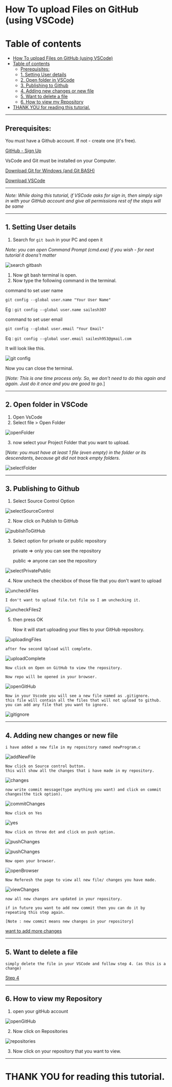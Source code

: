 # How To upload Files on GitHub (using VSCode)

Table of contents
=================

- [How To upload Files on GitHub (using VSCode)](#how-to-upload-files-on-github-using-vscode)
- [Table of contents](#table-of-contents)
  - [Prerequisites:](#prerequisites)
  - [1. Setting User details](#1-setting-user-details)
  - [2. Open folder in VSCode](#2-open-folder-in-vscode)
  - [3. Publishing to Github](#3-publishing-to-github)
  - [4. Adding new changes or new file](#4-adding-new-changes-or-new-file)
  - [5. Want to delete a file](#5-want-to-delete-a-file)
  - [6. How to view my Repository](#6-how-to-view-my-repository)
- [THANK YOU for reading this tutorial.](#thank-you-for-reading-this-tutorial)



---
## Prerequisites:

You must have a Github account. If not - create one (it's free).

<a href = "https://github.com/signup" target= "_blank"> GitHub - Sign Up </a>

VsCode and Git must be installed on your Computer.

<a href = "https://gitforwindows.org/" target= "_blank"> Download Git for Windows (and Git BASH) </a>

<a href="https://code.visualstudio.com/download" target="_blank"> Download VSCode </a>

---

*Note: While doing this tutorial, if VSCode asks for sign in, then simply sign in with your GitHub account and give all permissions rest of the steps will be same*

---
## 1. Setting User details

1. Search for `git bash` in your PC and open it

*Note: you can open Command Prompt (cmd.exe) if you wish - for next tutorial it doens't matter*

![search gitbash](images/git-bash-search.png)

1. Now git bash terminal is open.
2. Now type the following command in the terminal.

command to set user name

    git config --global user.name "Your User Name"
Eg : `git config --global user.name sailesh307`

command to set user email

    git config --global user.email "Your Email"
Eq : `git config --global user.email sailesh953@gmail.com`

It will look like this.

![git config](images/git-config.png)

Now you can close the terminal.

[*Note: This is one time process only. So, we don't need to do this again and again. Just do it once and you are good to go.*]

---
## 2. Open folder in VSCode

1. Open VsCode
2. Select file > Open Folder

![openFolder](./images/vscode-open-folder.png)

3. now select your Project Folder that you want to upload.

[*Note: you must have at least 1 file (even empty) in the folder or its descendants, because git did not track empty folders*.

![selectFolder](./images/vscode-select-folder.png)

---
## 3. Publishing to Github

1. Select Source Control Option

![selectSourceControl](./images/vscode-select-source-control.png)

2. Now click on Publish to GitHub

![publishToGitHub](./images/vscode-publish-to-github.png)

3. Select option for private or public repository

    private => only you can see the repository

    public => anyone can see the repository

![selectPrivatePublic](./images/vscode-select-private-public.png)

4. Now uncheck the checkbox of those file that you don't want to upload

![uncheckFiles](./images/vscode-uncheck-files1.png)

    I don't want to upload file.txt file so I am unchecking it.

![uncheckFiles2](./images/vscode-uncheck-files2.png)

5. then press OK

    Now it will start uploading your files to your GitHub repository.

![uploadingFiles](./images/vscode-uploading-files.png)

    after few second Upload will complete.

![uploadComplete](./images/vscode-upload-complete.png)

    Now click on Open on GitHub to view the repository.

    Now repo will be opened in your browser.

![openGitHub](./images/open-github.png)

    Now in your Vscode you will see a new file named as .gitignore.
    this file will contain all the files that will not upload to github.
    you can add any file that you want to ignore.

![gitignore](./images/gitignore.png)

---
## 4. Adding new changes or new file

    i have added a new file in my repository named newProgram.c
![addNewFile](./images/add-new-file.png)

    Now click on Source control button.
    this will show all the changes that i have made in my repository.

![changes](./images/changes.png)

    now write commit message(type anything you want) and click on commit changes(the tick option).

![commitChanges](./images/commit-changes.png)

    Now click on Yes

![yes](./images/yes.png)

    Now click on three dot and click on push option.

![pushChanges](./images/push-changes-three-dot.png)

![pushChanges](./images/push-changes-push.png)

    Now open your browser.

![openBrowser](./images/open-browser.png)

    Now Referesh the page to view all new file/ changes you have made.

![viewChanges](./images/view-changes.png)

    now all new changes are updated in your repository.

    if in future you want to add new commit then you can do it by repeating this step again.

    [Note : new commit means new changes in your repository]

[want to add more changes](#4-adding-new-changes-or-new-file)

---
## 5. Want to delete a file

    simply delete the file in your VSCode and follow step 4. (as this is a change)
[Step 4](#4-adding-new-changes-or-new-file)


---
## 6. How to view my Repository

1. open your gitHub account

![openGitHub](./images/open-github-account.png)

2. Now click on Repositories

![repositories](./images/view-all-repo.png)

3. Now click on your repository that you want to view.

---
# THANK YOU for reading this tutorial.
